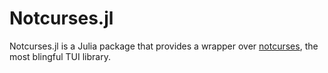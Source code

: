 # Notcurses.jl

Notcurses.jl is a Julia package that provides a wrapper over [notcurses](https://github.com/dankamongmen/notcurses), the most blingful TUI library.
